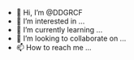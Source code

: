 - 👋 Hi, I’m @DDGRCF
- 👀 I’m interested in ...
- 🌱 I’m currently learning ...
- 💞️ I’m looking to collaborate on ...
- 📫 How to reach me ...

<!---
DDGRCF/DDGRCF is a ✨ special ✨ repository because its `README.md` (this file) appears on your GitHub profile.
You can click the Preview link to take a look at your changes.
--->
